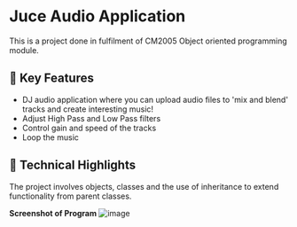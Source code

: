 # Juce Audio Application
This is a project done in fulfilment of CM2005 Object oriented programming module. 

## 📢    Key Features
- DJ audio application where you can upload audio files to 'mix and blend' tracks and create interesting music!
- Adjust High Pass and Low Pass filters
- Control gain and speed of the tracks
- Loop the music

## 🤖    Technical Highlights
The project involves objects, classes and the use of inheritance to extend functionality from parent classes.

**Screenshot of Program**
![image](https://github.com/user-attachments/assets/07c2cb80-4515-4f37-89a1-8905739e6b86)
